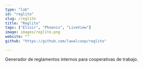 ```yaml
---
type: "lab"
id: "reglito"
slug: /reglito
title: "Reglito"
tags: ["Elixir", "Phoenix", "LiveView"]
image: images/reglito.png
website: ""
github: "https://github.com/lawalcoop/reglito"

---
```


Generador de reglamentos internos para cooperativas de trabajo.

